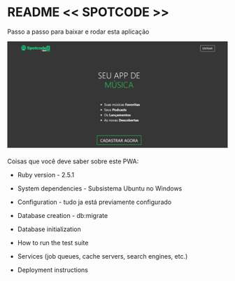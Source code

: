 # README << SPOTCODE >>

Passo a passo para baixar e rodar esta aplicação

![](dashboard.png)


Coisas que você deve saber sobre este PWA:

* Ruby version - 2.5.1

* System dependencies - Subsistema Ubuntu no Windows

* Configuration - tudo ja está previamente configurado

* Database creation - db:migrate

* Database initialization

* How to run the test suite

* Services (job queues, cache servers, search engines, etc.)

* Deployment instructions


